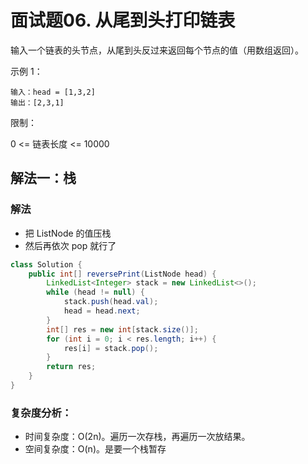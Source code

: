 # 面试题06. 从尾到头打印链表

输入一个链表的头节点，从尾到头反过来返回每个节点的值（用数组返回）。

示例 1：
```
输入：head = [1,3,2]
输出：[2,3,1]
```

限制：

0 <= 链表长度 <= 10000

## 解法一：栈

### 解法
- 把 ListNode 的值压栈
- 然后再依次 pop 就行了

``` java
class Solution {
    public int[] reversePrint(ListNode head) {
        LinkedList<Integer> stack = new LinkedList<>();
        while (head != null) {
            stack.push(head.val);
            head = head.next;
        }
        int[] res = new int[stack.size()];
        for (int i = 0; i < res.length; i++) {
            res[i] = stack.pop();
        }
        return res;
    }
}
```

### 复杂度分析：
- 时间复杂度：O(2n)。遍历一次存栈，再遍历一次放结果。
- 空间复杂度：O(n)。是要一个栈暂存